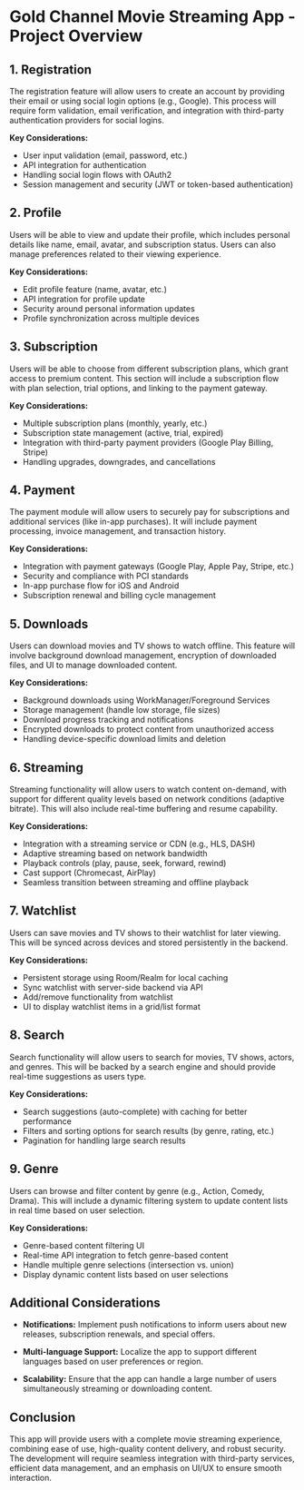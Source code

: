 # Gold Channel Movie Streaming App - Project Overview

## 1. Registration
The registration feature will allow users to create an account by providing their email or using social login options (e.g., Google). This process will require form validation, email verification, and integration with third-party authentication providers for social logins.

**Key Considerations:**
- User input validation (email, password, etc.)
- API integration for authentication
- Handling social login flows with OAuth2
- Session management and security (JWT or token-based authentication)

## 2. Profile
Users will be able to view and update their profile, which includes personal details like name, email, avatar, and subscription status. Users can also manage preferences related to their viewing experience.

**Key Considerations:**
- Edit profile feature (name, avatar, etc.)
- API integration for profile update
- Security around personal information updates
- Profile synchronization across multiple devices

## 3. Subscription
Users will be able to choose from different subscription plans, which grant access to premium content. This section will include a subscription flow with plan selection, trial options, and linking to the payment gateway.

**Key Considerations:**
- Multiple subscription plans (monthly, yearly, etc.)
- Subscription state management (active, trial, expired)
- Integration with third-party payment providers (Google Play Billing, Stripe)
- Handling upgrades, downgrades, and cancellations

## 4. Payment
The payment module will allow users to securely pay for subscriptions and additional services (like in-app purchases). It will include payment processing, invoice management, and transaction history.

**Key Considerations:**
- Integration with payment gateways (Google Play, Apple Pay, Stripe, etc.)
- Security and compliance with PCI standards
- In-app purchase flow for iOS and Android
- Subscription renewal and billing cycle management

## 5. Downloads
Users can download movies and TV shows to watch offline. This feature will involve background download management, encryption of downloaded files, and UI to manage downloaded content.

**Key Considerations:**
- Background downloads using WorkManager/Foreground Services
- Storage management (handle low storage, file sizes)
- Download progress tracking and notifications
- Encrypted downloads to protect content from unauthorized access
- Handling device-specific download limits and deletion

## 6. Streaming
Streaming functionality will allow users to watch content on-demand, with support for different quality levels based on network conditions (adaptive bitrate). This will also include real-time buffering and resume capability.

**Key Considerations:**
- Integration with a streaming service or CDN (e.g., HLS, DASH)
- Adaptive streaming based on network bandwidth
- Playback controls (play, pause, seek, forward, rewind)
- Cast support (Chromecast, AirPlay)
- Seamless transition between streaming and offline playback

## 7. Watchlist
Users can save movies and TV shows to their watchlist for later viewing. This will be synced across devices and stored persistently in the backend.

**Key Considerations:**
- Persistent storage using Room/Realm for local caching
- Sync watchlist with server-side backend via API
- Add/remove functionality from watchlist
- UI to display watchlist items in a grid/list format

## 8. Search
Search functionality will allow users to search for movies, TV shows, actors, and genres. This will be backed by a search engine and should provide real-time suggestions as users type.

**Key Considerations:**

- Search suggestions (auto-complete) with caching for better performance
- Filters and sorting options for search results (by genre, rating, etc.)
- Pagination for handling large search results

## 9. Genre
Users can browse and filter content by genre (e.g., Action, Comedy, Drama). This will include a dynamic filtering system to update content lists in real time based on user selection.

**Key Considerations:**
- Genre-based content filtering UI
- Real-time API integration to fetch genre-based content
- Handle multiple genre selections (intersection vs. union)
- Display dynamic content lists based on user selections

## Additional Considerations

- **Notifications:** Implement push notifications to inform users about new releases, subscription renewals, and special offers.
- **Multi-language Support:** Localize the app to support different languages based on user preferences or region.

- **Scalability:** Ensure that the app can handle a large number of users simultaneously streaming or downloading content.

## Conclusion
This app will provide users with a complete movie streaming experience, combining ease of use, high-quality content delivery, and robust security. The development will require seamless integration with third-party services, efficient data management, and an emphasis on UI/UX to ensure smooth interaction.
